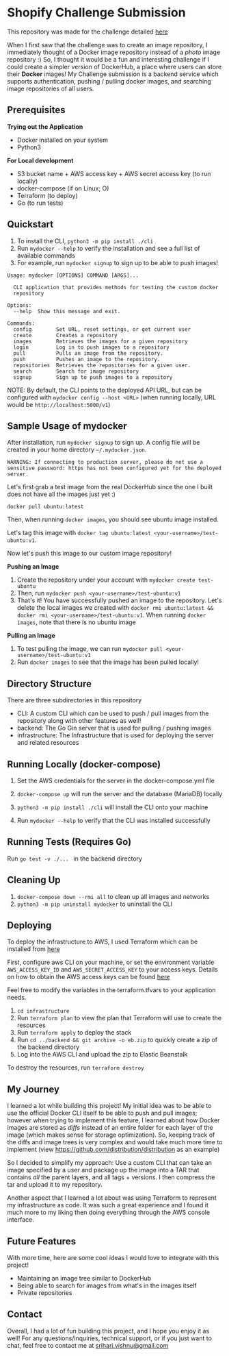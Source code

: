 # Shopify Challenge Submission
This repository was made for the challenge detailed [here](https://docs.google.com/document/d/1eg3sJTOwtyFhDopKedRD6142CFkDfWp1QvRKXNTPIOc/edit)

When I first saw that the challenge was to create an image repository, I immediately thought of a Docker image repository instead of a *photo* image repository :) So, I thought it would be a fun and interesting challenge if I could create a simpler version of DockerHub, a place where users can store their **Docker** images! My Challenge submission is a backend service which supports authentication, pushing / pulling docker images, and searching image repositories of all users.


## Prerequisites

**Trying out the Application**
- Docker installed on your system
- Python3 

**For Local development**
- S3 bucket name + AWS access key + AWS secret access key (to run locally)
- docker-compose (if on Linux; O)
- Terraform (to deploy)
- Go (to run tests)


## Quickstart
1. To install the CLI, `python3 -m pip install ./cli`
2. Run `mydocker --help` to verify the installation and see a full list of available commands
3. For example, run `mydocker signup` to sign up to be able to push images!


```
Usage: mydocker [OPTIONS] COMMAND [ARGS]...

  CLI application that provides methods for testing the custom docker
  repository

Options:
  --help  Show this message and exit.

Commands:
  config        Set URL, reset settings, or get current user
  create        Creates a repository
  images        Retrieves the images for a given repository
  login         Log in to push images to a repository
  pull          Pulls an image from the repository.
  push          Pushes an image to the repository.
  repositories  Retrieves the repositories for a given user.
  search        Search for image repository
  signup        Sign up to push images to a repository
```

NOTE:
By default, the CLI points to the deployed API URL, but can be configured with `mydocker config --host <URL>` (when running locally, URL would be `http://localhost:5000/v1`)

## Sample Usage of mydocker
After installation, run `mydocker signup` to sign up. A config file will be created in your home directory `~/.mydocker.json`. 
```
WARNING: If connecting to production server, please do not use a sensitive password: https has not been configured yet for the deployed server.
```

Let's first grab a test image from the real DockerHub since the one I built does not have all the images just yet :)

`docker pull ubuntu:latest`

Then, when running `docker images`, you should see ubuntu image installed.

Let's tag this image with `docker tag ubuntu:latest <your-username>/test-ubuntu:v1`.

Now let's push this image to our custom image repository!

**Pushing an Image**
1. Create the repository under your account with `mydocker create test-ubuntu`
2. Then, run `mydocker push <your-username>/test-ubuntu:v1`
3. That's it! You have successfully pushed an image to the repository. Let's delete the local images we created with `docker rmi ubuntu:latest && docker rmi <your-username>/test-ubuntu:v1`. When running `docker images`, note that there is no ubuntu image

**Pulling an Image**
1. To test pulling the image, we can run `mydocker pull <your-username>/test-ubuntu:v1`
2. Run `docker images` to see that the image has been pulled locally!


## Directory Structure

There are three subdirectories in this repository
- CLI: A custom CLI which can be used to push / pull images from the repository along with other features as well!
- backend: The Go Gin server that is used for pulling / pushing images 
- infrastructure: The Infrastructure that is used for deploying the server and related resources


## Running Locally (docker-compose)

1. Set the AWS credentials for the server in the docker-compose.yml file
2. `docker-compose up` will run the server and the database (MariaDB) locally

3. `python3 -m pip install ./cli` will install the CLI onto your machine
4. Run `mydocker --help` to verify that the CLI was installed successfully

## Running Tests (Requires Go)

Run `go test -v ./... ` in the backend directory

## Cleaning Up
1. `docker-compose down --rmi all` to clean up all images and networks
2. `python3 -m pip uninstall mydocker` to uninstall the CLI

## Deploying
To deploy the infrastructure to AWS, I used Terraform which can be installed from [here](https://learn.hashicorp.com/tutorials/terraform/install-cli)

First, configure aws CLI on your machine, or set the environment variable `AWS_ACCESS_KEY_ID` and `AWS_SECRET_ACCESS_KEY` to your access keys. Details on how to obtain the AWS access keys can be found [here](https://docs.aws.amazon.com/powershell/latest/userguide/pstools-appendix-sign-up.html)

Feel free to modify the variables in the terraform.tfvars to your application needs.

1. `cd infrastructure`
2. Run `terraform plan` to view the plan that Terraform will use to create the resources
3. Run `terraform apply` to deploy the stack
4. Run `cd ../backend && git archive -o eb.zip` to quickly create a zip of the backend directory
5. Log into the AWS CLI and upload the zip to Elastic Beanstalk

To destroy the resources, run `terraform destroy`

## My Journey

I learned a lot while building this project! My initial idea was to be able to use the official Docker CLI itself to be able to push and pull images; however when trying to implement this feature, I learned about how Docker images are stored as *diffs* instead of an entire folder for each layer of the image (which makes sense for storage optimization). So, keeping track of the diffs and image trees is very complex and would take much more time to implement (view https://github.com/distribution/distribution as an example)

So I decided to simplify my approach: Use a custom CLI that can take an image specified by a user and package up the image into a TAR that contains *all* the parent layers, and all tags + versions. I then compress the tar and upload it to my repository.


Another aspect that I learned a lot about was using Terraform to represent my infrastructure as code. It was such a great experience and I found it much more to my liking then doing everything through the AWS console interface.

## Future Features

With more time, here are some cool ideas I would love to integrate with this project!

- Maintaining an image tree similar to DockerHub
- Being able to search for images from what's in the images itself
- Private repositories

## Contact
Overall, I had a lot of fun building this project, and I hope you enjoy it as well! For any questions/inquiries, technical support, or if you just want to chat, feel free to contact me at srihari.vishnu@gmail.com

